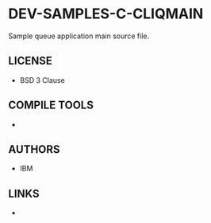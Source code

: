 # DEV-SAMPLES-C-CLIQMAIN
Sample queue application main source file.

## LICENSE
* BSD 3 Clause

## COMPILE TOOLS
* 
 
## AUTHORS
* IBM

## LINKS
* 
